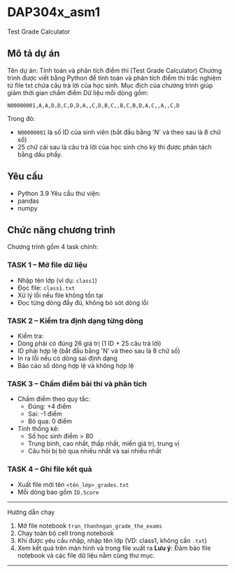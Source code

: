 # DAP304x_asm1
Test Grade Calculator

## Mô tả dự án
Tên dự án: Tính toán và phân tích điểm thi (Test Grade Calculator)
Chương trình được viết bằng Python để tính toán và phân tích điểm thi trắc nghiệm từ file txt chứa câu trả lời của học sinh.
Mục đích của chương trình giúp giảm thời gian chấm điểm
Dữ liệu mỗi dòng gồm:
```
N00000001,A,A,D,D,C,D,D,A,,C,D,B,C,,B,C,B,D,A,C,,A,,C,D
```
Trong đó:
- `N00000001` là số ID của sinh viên (bắt đầu bằng 'N' và theo sau là 8 chữ số)
-  25 chữ cái sau là câu trả lời của học sinh cho kỳ thi được phân tách bằng dấu phẩy.

##  Yêu cầu 
- Python 3.9
  Yêu cầu thư viện: 
- pandas
- numpy
##  Chức năng chương trình
Chương trình gồm 4 task chính:

### TASK 1 – Mở file dữ liệu
- Nhập tên lớp (ví dụ: `class1`)
- Đọc file: `class1.txt`
- Xử lý lỗi nếu file không tồn tại
- Đọc từng dòng đầy đủ, không bỏ sót dòng lỗi

###  TASK 2 – Kiểm tra định dạng từng dòng
- Kiểm tra:
- Dòng phải có đúng 26 giá trị (1 ID + 25 câu trả lời)
- ID phải hợp lệ (bắt đầu bằng 'N' và theo sau là 8 chữ số)
- In ra lỗi nếu có dòng sai định dạng
- Báo cáo số dòng hợp lệ và không hợp lệ

###  TASK 3 – Chấm điểm bài thi và phân tích
- Chấm điểm theo quy tắc:
  - Đúng: +4 điểm
  - Sai: -1 điểm
  - Bỏ qua: 0 điểm
- Tính thống kê:
  - Số học sinh điểm > 80
  - Trung bình, cao nhất, thấp nhất, miền giá trị, trung vị
  - Câu hỏi bị bỏ qua nhiều nhất và sai nhiều nhất

###  TASK 4 – Ghi file kết quả
- Xuất file mới tên `<tên_lớp>_grades.txt`
- Mỗi dòng bao gồm `ID,Score`

---
Hướng dẫn chạy
1. Mở file notebook `tran_thanhngan_grade_the_exams`
2. Chạy toàn bộ cell trong notebook
3. Khi được yêu cầu nhập, nhập tên lớp (VD: class1, không cần `.txt`)
4. Xem kết quả trên màn hình và trong file xuất ra
**Lưu ý**: Đảm bảo file notebook và các file dữ liệu nằm cùng thư mục.
---
